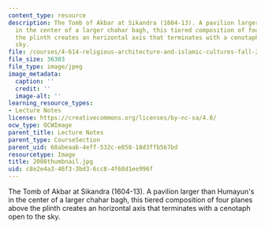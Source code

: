 ```yaml
---
content_type: resource
description: The Tomb of Akbar at Sikandra (1604-13). A pavilion larger than Humayun's
  in the center of a larger chahar bagh, this tiered composition of four planes above
  the plinth creates an horizontal axis that terminates with a cenotaph open to the
  sky.
file: /courses/4-614-religious-architecture-and-islamic-cultures-fall-2002/c8e2e4a346f33bd36cc84f68d1ee996f_2008thumbnail.jpg
file_size: 36303
file_type: image/jpeg
image_metadata:
  caption: ''
  credit: ''
  image-alt: ''
learning_resource_types:
- Lecture Notes
license: https://creativecommons.org/licenses/by-nc-sa/4.0/
ocw_type: OCWImage
parent_title: Lecture Notes
parent_type: CourseSection
parent_uid: 68abeaab-4eff-532c-e858-18d3ffb567bd
resourcetype: Image
title: 2008thumbnail.jpg
uid: c8e2e4a3-46f3-3bd3-6cc8-4f68d1ee996f
---
```

The Tomb of Akbar at Sikandra (1604-13). A pavilion larger than Humayun's in the center of a larger chahar bagh, this tiered composition of four planes above the plinth creates an horizontal axis that terminates with a cenotaph open to the sky.